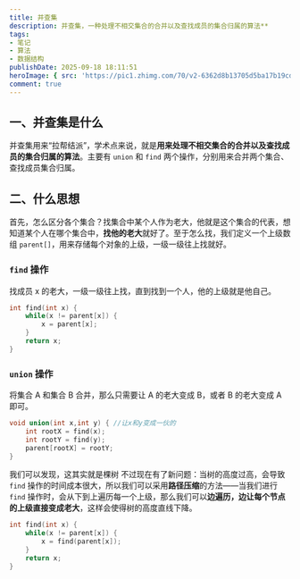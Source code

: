 ```yaml
---
title: 并查集
description: 并查集，一种处理不相交集合的合并以及查找成员的集合归属的算法**
tags:
- 笔记
- 算法
- 数据结构
publishDate: 2025-09-18 18:11:51
heroImage: { src: 'https://pic1.zhimg.com/70/v2-6362d8b13705d5ba17b19cdeee453022_1440w.avis?source=172ae18b&biz_tag=Post', inferSize: true }
comment: true
---
```


## 一、并查集是什么
并查集用来“拉帮结派”，学术点来说，就是**用来处理不相交集合的合并以及查找成员的集合归属的算法**。主要有 `union` 和 `find` 两个操作，分别用来合并两个集合、查找成员集合归属。
## 二、什么思想
首先，怎么区分各个集合？找集合中某个人作为老大，他就是这个集合的代表，想知道某个人在哪个集合中，**找他的老大**就好了。至于怎么找，我们定义一个上级数组 `parent[]`，用来存储每个对象的上级，一级一级往上找就好。
### `find` 操作
找成员 x 的老大，一级一级往上找，直到找到一个人，他的上级就是他自己。
```cpp
int find(int x) {
	while(x != parent[x]) {
		x = parent[x];
	}
	return x;
}
```
### `union` 操作
将集合 A 和集合 B 合并，那么只需要让 A 的老大变成 B，或者 B 的老大变成 A 即可。
```cpp
void union(int x,int y) { //让x和y变成一伙的
	int rootX = find(x);
	int rootY = find(y);
	parent[rootX] = rootY;
}
```
我们可以发现，这其实就是棵树
不过现在有了新问题：当树的高度过高，会导致 `find` 操作的时间成本很大，所以我们可以采用**路径压缩**的方法——当我们进行 `find` 操作时，会从下到上遍历每一个上级，那么我们可以**边遍历，边让每个节点的上级直接变成老大**，这样会使得树的高度直线下降。
```cpp
int find(int x) {
	while(x != parent[x]) {
		x = find(parent[x]);
	}
	return x;
}
```